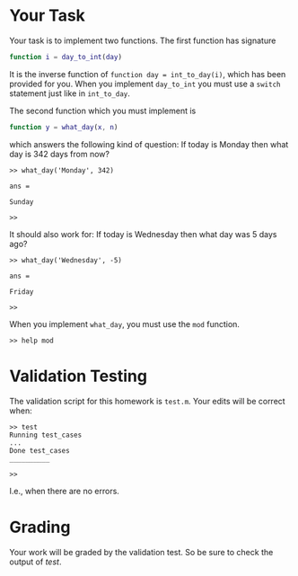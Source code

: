 # Your Task

Your task is to implement two functions.
The first function has signature
```matlab
function i = day_to_int(day)
```
It is the inverse function of `function day = int_to_day(i)`, which has been provided for you.
When you implement `day_to_int` you must use a `switch` statement just like in `int_to_day`.

The second function which you must implement is
```matlab
function y = what_day(x, n)
```
which answers the following kind of question: If today is Monday then what day is 342 days from now?
```
>> what_day('Monday', 342)

ans =

Sunday

>> 
```
It should also work for: If today is Wednesday then what day was 5 days ago?
```
>> what_day('Wednesday', -5)

ans =

Friday

>> 
```
When you implement `what_day`, you must use the `mod` function.
```
>> help mod
```

# Validation Testing

The validation script for this homework is `test.m`.
Your edits will be correct when:

```
>> test
Running test_cases
...
Done test_cases
__________

>> 
```
I.e., when there are no errors.

# Grading

Your work will be graded by the validation test. 
So be sure to check the output of *test*.
